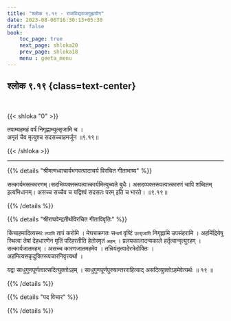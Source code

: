```yaml
---
title: "श्लोक ९.१९ - राजविद्यराजगुह्ययोग"
date: 2023-08-06T16:30:13+05:30
draft: false
book:
    toc_page: true
    next_page: shloka20
    prev_page: shloka18
    menu : geeta_menu
---
```




## श्लोक ९.१९ {class=text-center}

<br/>

{{< shloka  "0"  >}}

तपाम्यहमहं वर्षं निगृह्णाम्युत्सृजामि च ।   
अमृतं चैव मृत्युश्च सदसच्चाहमर्जुन ॥९.१९॥

{{< /shloka >}}

---


{{% details "श्रीमत्मध्वाचार्यभगवत्पादाचर्य विरचित  गीताभाष्य" %}}

सत्कार्यमसत्कारणम्।सदभिव्यक्तरूपत्वात्कार्यमित्युच्यते बुधैः। 
असदव्यक्तरूपत्वात्कारणं चापि शब्दितम् इत्यभिधानम्। 
असच्च सच्चैव च यद्विश्वं सदसतः परम् इति च भारते।  ॥९.१९॥

{{% /details %}}



{{% details "श्रीराघवेन्द्रतीर्थविरचित गीताविवृतिः" %}}

किंचाहमादित्यस्थः `तपामि` तापं करोमि । 
मेघचक्रगतः स`न्वर्षं` वृष्टिं `उत्सृजामि` 
निगृह्णामि उपसंहरामि । अहमिंद्रियेषु  स्थित्वा तेषां 
देहधारणेन मृतिं परिहरतीति हेतोरमृतं `अहम्‌` । 
प्रलयकालादन्यकाले हर्तृत्वान्मृत्युरहम्‌ । 
सत्कार्यजातमहम्‌ । असच्च कारणजातमहमेव ।
तन्नियंतृत्वादेरभेदोक्तिः । 
अहमित्यसकृदुक्तिरूपचारनिवृत्त्यर्था ।   

यद्वा साधुगुणपूर्णत्वात्सदित्युक्तोऽहम्‌ । 
साधुगुणपूर्णपुरुषान्तरराहित्याद्‌ 
असदित्युक्तोऽहमेवेत्यर्थः ॥ १९ ॥

{{% /details %}}



{{% details "पद विचार" %}}


{{% /details %}}
